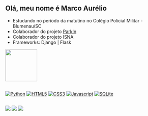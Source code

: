 ## Olá, meu nome é Marco Aurélio

- Estudando no período da matutino no Colégio Policial Militar - Blumenau/SC
- Colaborador do projeto [ParkIn](https://github.com/incrisvel/parkin)
- Colaborador do projeto ISNA
- Frameworks: Django | Flask


<div>
  <a href="https://github.com/Marco-Aurelio-Martins">
  <img height="100em" src="https://github-readme-stats.vercel.app/api/top-langs/?username=Marco-Aurelio-Martins&layout=compact&langs_count=16&theme=dark">
</div>
    


<div style="display: inline_block"><br>
  
  [![Python][Python.com]][Python-url]
  [![HTML5][HTML5.com]][HTML5-url]
  [![CSS3][CSS3.com]][CSS3-url]
  [![Javascript][Javascript.com]][Javascript-url]
  [![SQLite][SQLite.com]][SQLite-url]
      
</div>

##

<div> 
  <a href="https://instagram.com/marco.codev" target="_blank"><img src="https://img.shields.io/badge/-Instagram-%23E4405F?style=for-the-badge&logo=instagram&logoColor=white" target="_blank"></a>
  <a href = "mailto:marcomartins051@gmail.com"><img src="https://img.shields.io/badge/-Gmail-%23333?style=for-the-badge&logo=gmail&logoColor=white" target="_blank"></a>
  <a href="https://www.linkedin.com/in/marco-aur%C3%A9lio-ribeiro-martins-b9b12b281/" target="_blank"><img src="https://img.shields.io/badge/-LinkedIn-%230077B5?style=for-the-badge&logo=linkedin&logoColor=white" target="_blank"></a> 
</div>




[HTML5.com]: https://img.shields.io/badge/HTML5-E34F26?style=for-the-badge&logo=html5&logoColor=white
[HTML5-url]: https://html.com
[CSS3.com]: https://img.shields.io/badge/CSS3-1572B6?style=for-the-badge&logo=css3&logoColor=white
[CSS3-url]: https://www.w3.org/TR/CSS/#css
[Javascript.com]: https://img.shields.io/badge/JavaScript-323330?style=for-the-badge&logo=javascript&logoColor=F7DF1E
[Javascript-url]: https://ecma-international.org/publications-and-standards/standards/ecma-262
[Python.com]: https://img.shields.io/badge/Python-FFD43B?style=for-the-badge&logo=python&logoColor=blue
[Python-url]: https://www.python.org
[SQLite.com]: https://img.shields.io/badge/sqlite-%2307405e.svg?style=for-the-badge&logo=sqlite&logoColor=white
[SQLite-url]: https://www.sqlite.org/index.html



